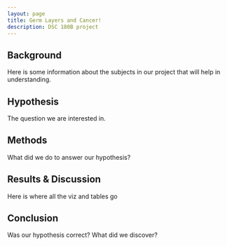 ```yaml
---
layout: page
title: Germ Layers and Cancer!
description: DSC 180B project
---
```


## Background
Here is some information about the subjects in our project that will help in understanding.

## Hypothesis
The question we are interested in.

## Methods
What did we do to answer our hypothesis?

## Results & Discussion
Here is where all the viz and tables go

## Conclusion
Was our hypothesis correct? What did we discover?